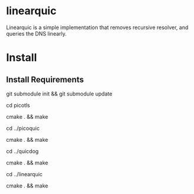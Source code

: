 # linearquic

Linearquic is a simple implementation that removes recursive resolver, and queries the DNS linearly.

# Install

## Install Requirements

git submodule init && git submodule update

cd picotls

cmake . && make

cd ../picoquic

cmake . && make

cd ../quicdog

cmake . && make

cd ../linearquic

cmake . && make

